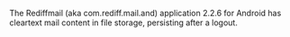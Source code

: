 The Rediffmail (aka com.rediff.mail.and) application 2.2.6 for Android has cleartext mail content in file storage, persisting after a logout.